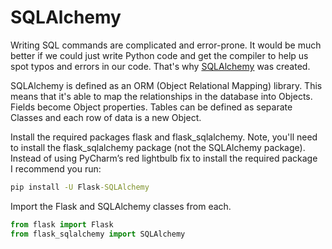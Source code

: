 # SQLAlchemy

Writing SQL commands are complicated and error-prone. It would be much better if we could just write Python code and get the compiler to help us spot typos and errors in our code. That's why [SQLAlchemy](https://flask-sqlalchemy.palletsprojects.com/en/3.1.x/quickstart/) was created.

SQLAlchemy is defined as an ORM (Object Relational Mapping) library. This means that it's able to map the relationships in the database into Objects. Fields become Object properties. Tables can be defined as separate Classes and each row of data is a new Object.

Install the required packages flask and flask_sqlalchemy. Note, you'll need to install the flask_sqlalchemy package (not the SQLAlchemy package). Instead of using PyCharm’s red lightbulb fix to install the required package I recommend you run:

```cmd
pip install -U Flask-SQLAlchemy
```

Import the Flask and SQLAlchemy classes from each.
```python
from flask import Flask
from flask_sqlalchemy import SQLAlchemy
```